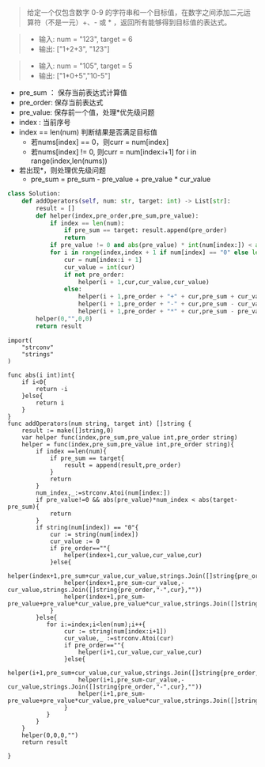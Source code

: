 >给定一个仅包含数字 0-9 的字符串和一个目标值，在数字之间添加二元运算符（不是一元）+、- 或 * ，返回所有能够得到目标值的表达式。

>- 输入: num = "123", target = 6
>- 输出: ["1+2+3", "1*2*3"]

>- 输入: num = "105", target = 5
>- 输出: ["1*0+5","10-5"]

- pre_sum ： 保存当前表达式计算值
- pre_order: 保存当前表达式
- pre_value: 保存前一个值，处理*优先级问题
- index : 当前序号
- index == len(num) 判断结果是否满足目标值
  - 若nums[index] == 0，则curr = num[index]
  - 若nums[index] != 0, 则curr = num[index:i+1] for i in range(index,len(nums))
- 若出现*，则处理优先级问题
  - pre_sum = pre_sum - pre_value + pre_value * cur_value
  
```python
class Solution:
    def addOperators(self, num: str, target: int) -> List[str]:
        result = []
        def helper(index,pre_order,pre_sum,pre_value):
            if index == len(num):
                if pre_sum == target: result.append(pre_order)
                return
            if pre_value != 0 and abs(pre_value) * int(num[index:]) < abs(target - pre_sum): return
            for i in range(index,index + 1 if num[index] == "0" else len(num)):
                cur = num[index:i + 1]
                cur_value = int(cur)
                if not pre_order:
                    helper(i + 1,cur,cur_value,cur_value)
                else:
                    helper(i + 1,pre_order + "+" + cur,pre_sum + cur_value,cur_value)
                    helper(i + 1,pre_order + "-" + cur,pre_sum - cur_value,-cur_value)
                    helper(i + 1,pre_order + "*" + cur,pre_sum - pre_value + pre_value * cur_value,pre_value * cur_value)
        helper(0,"",0,0)
        return result
```

```golang
import(
    "strconv"
    "strings"
)

func abs(i int)int{
    if i<0{
        return -i
    }else{
        return i
    }
}
func addOperators(num string, target int) []string {
    result := make([]string,0)
    var helper func(index,pre_sum,pre_value int,pre_order string)
    helper = func(index,pre_sum,pre_value int,pre_order string){
        if index ==len(num){
            if pre_sum == target{
                result = append(result,pre_order)
            }
            return
        }
        num_index,_:=strconv.Atoi(num[index:])
        if pre_value!=0 && abs(pre_value)*num_index < abs(target-pre_sum){
            return
        }
        if string(num[index]) == "0"{
            cur := string(num[index])
            cur_value := 0
            if pre_order==""{
                helper(index+1,cur_value,cur_value,cur)
            }else{
                helper(index+1,pre_sum+cur_value,cur_value,strings.Join([]string{pre_order,"+",cur},""))
                helper(index+1,pre_sum-cur_value,-cur_value,strings.Join([]string{pre_order,"-",cur},""))
                helper(index+1,pre_sum-pre_value+pre_value*cur_value,pre_value*cur_value,strings.Join([]string{pre_order,"*",cur},""))
            }
        }else{
           for i:=index;i<len(num);i++{
                cur := string(num[index:i+1])
                cur_value,_ :=strconv.Atoi(cur)
                if pre_order==""{
                    helper(i+1,cur_value,cur_value,cur)
                }else{
                    helper(i+1,pre_sum+cur_value,cur_value,strings.Join([]string{pre_order,"+",cur},""))
                    helper(i+1,pre_sum-cur_value,-cur_value,strings.Join([]string{pre_order,"-",cur},""))
                    helper(i+1,pre_sum-pre_value+pre_value*cur_value,pre_value*cur_value,strings.Join([]string{pre_order,"*",cur},""))
                }
           }
        }
    }
    helper(0,0,0,"")
    return result

}
```